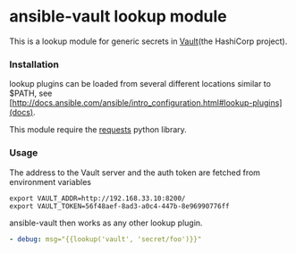 # ansible-vault lookup module
This is a lookup module for generic secrets in [Vault](https://vaultproject.io/)(the  HashiCorp project).

### Installation
lookup plugins can be loaded from several different locations similar to $PATH, see
[http://docs.ansible.com/ansible/intro_configuration.html#lookup-plugins](docs).

This module require the [requests](http://docs.python-requests.org/en/latest/) python library.

### Usage
The address to the Vault server and the auth token are fetched from environment variables

    export VAULT_ADDR=http://192.168.33.10:8200/
    export VAULT_TOKEN=56f48aef-8ad3-a0c4-447b-8e96990776ff

ansible-vault then works as any other lookup plugin.

```yaml
- debug: msg="{{lookup('vault', 'secret/foo')}}"
```
